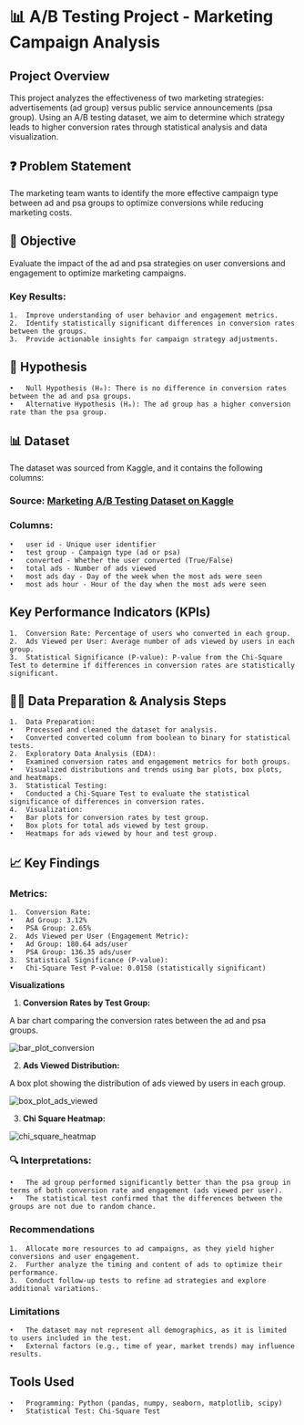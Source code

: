 # 📊 A/B Testing Project - Marketing Campaign Analysis

## Project Overview

This project analyzes the effectiveness of two marketing strategies: advertisements (ad group) versus public service announcements (psa group). Using an A/B testing dataset, we aim to determine which strategy leads to higher conversion rates through statistical analysis and data visualization.

## ❓ Problem Statement

The marketing team wants to identify the more effective campaign type between ad and psa groups to optimize conversions while reducing marketing costs.

## 🎯 Objective

Evaluate the impact of the ad and psa strategies on user conversions and engagement to optimize marketing campaigns.

### Key Results:

	1.	Improve understanding of user behavior and engagement metrics.
	2.	Identify statistically significant differences in conversion rates between the groups.
	3.	Provide actionable insights for campaign strategy adjustments.

## 📝 Hypothesis

	•	Null Hypothesis (H₀): There is no difference in conversion rates between the ad and psa groups.
	•	Alternative Hypothesis (Hₐ): The ad group has a higher conversion rate than the psa group.

## 📊 Dataset

The dataset was sourced from Kaggle, and it contains the following columns:

### Source: [Marketing A/B Testing Dataset on Kaggle](https://www.kaggle.com/datasets/faviovaz/marketing-ab-testing?resource=download)
### Columns:
	•	user id - Unique user identifier
	•	test group - Campaign type (ad or psa)
	•	converted - Whether the user converted (True/False)
	•	total ads - Number of ads viewed
	•	most ads day - Day of the week when the most ads were seen
	•	most ads hour - Hour of the day when the most ads were seen

## Key Performance Indicators (KPIs)

	1.	Conversion Rate: Percentage of users who converted in each group.
	2.	Ads Viewed per User: Average number of ads viewed by users in each group.
	3.	Statistical Significance (P-value): P-value from the Chi-Square Test to determine if differences in conversion rates are statistically significant.

## 🧑‍💻 Data Preparation & Analysis Steps

	1.	Data Preparation:
	•	Processed and cleaned the dataset for analysis.
	•	Converted converted column from boolean to binary for statistical tests.
	2.	Exploratory Data Analysis (EDA):
	•	Examined conversion rates and engagement metrics for both groups.
	•	Visualized distributions and trends using bar plots, box plots, and heatmaps.
	3.	Statistical Testing:
	•	Conducted a Chi-Square Test to evaluate the statistical significance of differences in conversion rates.
	4.	Visualization:
	•	Bar plots for conversion rates by test group.
	•	Box plots for total ads viewed by test group.
	•	Heatmaps for ads viewed by hour and test group.

## 📈 Key Findings

### Metrics:

	1.	Conversion Rate:
	•	Ad Group: 3.12%
	•	PSA Group: 2.65%
	2.	Ads Viewed per User (Engagement Metric):
	•	Ad Group: 180.64 ads/user
	•	PSA Group: 136.35 ads/user
	3.	Statistical Significance (P-value):
	•	Chi-Square Test P-value: 0.0158 (statistically significant)

**Visualizations**

1.	**Conversion Rates by Test Group:**

A bar chart comparing the conversion rates between the ad and psa groups.

![bar_plot_conversion](https://github.com/user-attachments/assets/fdc78f84-8f45-4fc1-a900-888cc9c203fd)

2.	**Ads Viewed Distribution:**

A box plot showing the distribution of ads viewed by users in each group.

![box_plot_ads_viewed](https://github.com/user-attachments/assets/896d7f6f-cb25-44cb-9126-c1aee6a75636)

3.	**Chi Square Heatmap:**

![chi_square_heatmap](https://github.com/user-attachments/assets/ccc0c795-a99c-4a96-be1d-9e37f05b17f6)

### 🔍 Interpretations:

	•	The ad group performed significantly better than the psa group in terms of both conversion rate and engagement (ads viewed per user).
	•	The statistical test confirmed that the differences between the groups are not due to random chance.

### Recommendations

	1.	Allocate more resources to ad campaigns, as they yield higher conversions and user engagement.
	2.	Further analyze the timing and content of ads to optimize their performance.
	3.	Conduct follow-up tests to refine ad strategies and explore additional variations.

### Limitations

	•	The dataset may not represent all demographics, as it is limited to users included in the test.
	•	External factors (e.g., time of year, market trends) may influence results.

## Tools Used

	•	Programming: Python (pandas, numpy, seaborn, matplotlib, scipy)
	•	Statistical Test: Chi-Square Test
